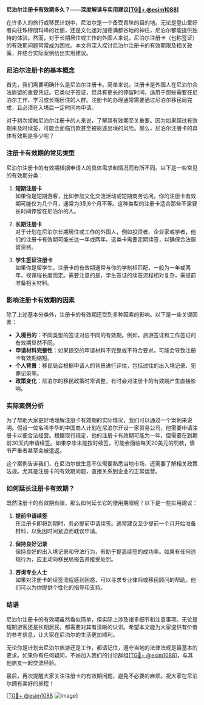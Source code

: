 **尼泊尔注册卡有效期多久？——深度解读与实用建议[[TG💪+ @esim1088](https://t.me/s/esim1088)]**

在许多人的旅行或移民计划中，尼泊尔是一个备受青睐的目的地。无论是登山爱好者向往珠穆朗玛峰的壮丽，还是文化迷对加德满都谷地的神往，尼泊尔都能提供独特的体验。然而，对于长期居住或工作的外国人来说，尼泊尔注册卡（也称签证）的有效期问题常常成为困扰。本文将深入探讨尼泊尔注册卡的有效期限及相关政策，并结合实际案例给出实用建议。

### 尼泊尔注册卡的基本概念

首先，我们需要明确什么是尼泊尔注册卡。简单来说，注册卡是外国人在尼泊尔合法居留的重要凭证。它类似于签证，但具有更长的停留时间，适用于那些需要在尼泊尔工作、学习或长期居住的人群。注册卡的办理通常需要通过尼泊尔移民局完成，且必须在入境后一定时间内申请。

对于初次接触尼泊尔注册卡的人来说，了解其有效期至关重要。因为如果超过有效期未及时续签，可能会面临罚款甚至被驱逐出境的风险。那么，尼泊尔注册卡的具体有效期是多少呢？

### 注册卡有效期的常见类型

尼泊尔注册卡的有效期根据申请人的具体需求和情况而有所不同。以下是一些常见的有效期分类：

1. **短期注册卡**  
   如果你是短期游客，比如参加文化交流活动或短期商务访问，你的注册卡有效期可能仅为几个月，通常为3到6个月不等。这种类型的注册卡适合那些不需要长时间停留在尼泊尔的人。

2. **长期注册卡**  
   对于计划在尼泊尔长期居住或工作的外国人，例如投资者、企业家或学者，他们的注册卡有效期可能长达一年或两年。这类卡需要定期续签，以确保合法居留资格。

3. **学生签证注册卡**  
   如果你是留学生，注册卡的有效期通常与你的学制相匹配，一般为一年或两年，视课程长度而定。需要注意的是，学生签证的续签流程相对复杂，需提前准备相关材料。

### 影响注册卡有效期的因素

除了上述基本分类外，注册卡的有效期还受到多种因素的影响。以下是一些关键因素：

- **入境目的**：不同类型的签证对应不同的有效期。例如，旅游签证和工作签证的有效期显然不同。
- **申请材料完整性**：如果提交的申请材料不完整或不符合要求，可能会导致注册卡有效期缩短。
- **个人背景**：移民局会根据申请人的背景进行评估，包括过往的出入境记录、犯罪记录等。
- **政策变化**：尼泊尔的移民政策时常调整，有时会对注册卡的有效期产生直接影响。

### 实际案例分析

为了帮助大家更好地理解注册卡有效期的实际情况，我们可以通过一个案例来说明。假设一位名叫李华的中国商人计划在尼泊尔开设一家贸易公司，他需要申请注册卡以便合法经营。根据现行规定，他的注册卡有效期可能为一年，但需要在到期前30天内申请续签。如果李华未能按时续签，可能会面临每天20美元的罚款，情节严重者甚至会被遣返。

这个案例告诉我们，在尼泊尔做生意不仅需要熟悉当地市场，还需要了解相关政策法规。尤其是注册卡的有效期问题，直接关系到企业的正常运营。

### 如何延长注册卡有效期？

既然注册卡的有效期有限，那么如何延长它的使用期限呢？以下是一些实用建议：

1. **提前申请续签**  
   在注册卡即将到期时，务必提前申请续签。通常建议至少提前一个月开始准备材料，以免因时间紧迫而耽误申请。

2. **保持良好记录**  
   保持良好的出入境记录和守法行为，有助于提高续签的成功率。如果有任何违规行为，应主动向移民局报告并接受处罚。

3. **咨询专业人士**  
   如果对注册卡的续签流程感到困惑，可以寻求专业律师或移民顾问的帮助。他们可以为你提供个性化的指导和支持。

### 结语

尼泊尔注册卡的有效期虽然看似简单，但实际上涉及诸多细节和注意事项。无论是短期游客还是长期居民，都需要对其有清晰的认识。希望本文能为大家提供有价值的参考信息，让大家在尼泊尔的生活更加顺利。

无论你是计划去尼泊尔旅游还是工作，都请记住，遵守当地的法律法规是最基本的要求。如果你有任何疑问，不妨加入我们的讨论群组[[TG💪+ @esim1088](https://t.me/s/esim1088)]，与其他旅友一起交流经验。

最后，再次提醒大家关注注册卡的有效期问题，避免不必要的麻烦。祝大家在尼泊尔拥有美好的旅程！

[[TG💪+ @esim1088](https://t.me/s/esim1088) ![Image](https://i.postimg.cc/4NQfJmqS/Snipaste-2025-05-13-00-14-12.png)]